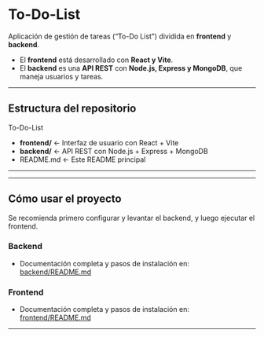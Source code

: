 # To-Do-List

Aplicación de gestión de tareas (“To-Do List”) dividida en **frontend** y **backend**.

- El **frontend** está desarrollado con **React y Vite**.  
- El **backend** es una **API REST** con **Node.js, Express y MongoDB**, que maneja usuarios y tareas.

---

##  Estructura del repositorio

To-Do-List
- **frontend/** ← Interfaz de usuario con React + Vite
- **backend/** ← API REST con Node.js + Express + MongoDB
- README.md ← Este README principal

---


---

## Cómo usar el proyecto

Se recomienda primero configurar y levantar el backend, y luego ejecutar el frontend.

### Backend

- Documentación completa y pasos de instalación en:  
  [backend/README.md](back/README.md)

### Frontend

- Documentación completa y pasos de instalación en:  
  [frontend/README.md](front/README.md)

---
